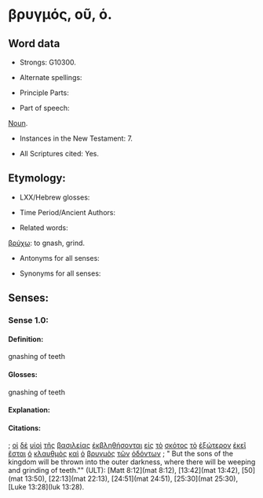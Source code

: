 # βρυγμός, οῦ, ὁ.

<!-- Status: S2=NeedsFinalCheck -->
<!-- Lexica used for edits: LN MM -->

## Word data

* Strongs: G10300.


* Alternate spellings:

* Principle Parts: 

* Part of speech: 

[Noun](http://ugg.readthedocs.io/en/latest/noun.html). 

* Instances in the New Testament: 7.

* All Scriptures cited: Yes.

## Etymology: 

* LXX/Hebrew glosses: 

* Time Period/Ancient Authors: 

* Related words: 

[βρύχω](../G10310/01.md): to gnash, grind.

* Antonyms for all senses:

* Synonyms for all senses: 

## Senses:

### Sense  1.0: 

#### Definition: 

 gnashing of teeth

#### Glosses: 

gnashing of teeth

#### Explanation: 

#### Citations: 

; [οἱ](../G35880/01.md) [δὲ](../G11610/01.md) [υἱοὶ](../G52070/01.md) [τῆς](../G35880/01.md) [βασιλείας](../G09320/01.md) [ἐκβληθήσονται](../G15440/01.md) [εἰς](../G15190/01.md) [τὸ](../G35880/01.md) [σκότος](../G46550/01.md) [τὸ](../G35880/01.md) [ἐξώτερον](../G18570/01.md) [ἐκεῖ](../G15630/01.md) [ἔσται](../G99999/01.md) [ὁ](../G35880/01.md) [κλαυθμὸς](../G28050/01.md) [καὶ](../G25320/01.md) [ὁ](../G35880/01.md) [βρυγμὸς](../G10300/01.md) [τῶν](../G35880/01.md) [ὀδόντων](../G35990/01.md)
; " But the sons of the kingdom will be thrown into the outer darkness, where there will be weeping and grinding of teeth."" (ULT): 
[Matt 8:12](mat 8:12),  [13:42](mat 13:42), [50](mat 13:50), [22:13](mat 22:13), [24:51](mat 24:51), [25:30](mat 25:30), [Luke 13:28](luk 13:28).
